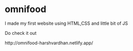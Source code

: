 # omnifood
 <p>I made my first website using HTML,CSS and little bit of JS</p>
 <p>Do check it out</p> http://omnifood-harshvardhan.netlify.app/
